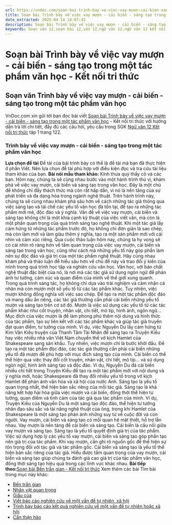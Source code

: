 ```yaml
---
url: https://vndoc.com/soan-bai-trinh-bay-ve-viec-vay-muon-cai-bien-sang-tao-trong-mot-tac-pham-van-hoc-ket-noi-tri-thuc-322069
title: Soạn bài Trình bày về việc vay mượn - cải biến - sáng tạo trong một tác phẩm văn học - Kết nối tri thức - VnDoc.com
date_extracted: 2025-04-14 14:07:42
description: Soạn bài Trình bày về việc vay mượn - cải biến - sáng tạo trong một tác phẩm văn học - Kết nối tri thức được VnDoc.com sưu tầm và xin gửi tới bạn đọc cùng tham khảo nhé.
keywords: Soạn văn 12,soạn bài 12,văn 12,ngữ văn 12,ngữ văn 12 kết nối tri thức,soạn ngữ văn 12,giải ngữ văn 12,soạn văn 12 kết nối tri thức,soạn văn 12 kết nối tri thức ngắn nhất,văn 12 kết nối tri thức,soạn văn 12 tập 1 trang 122 Kết nối tri thức,Soạn bài Trình bày về việc vay mượn cải biến sáng tạo trong một tác phẩm văn học Kết nối tri thức,Trình bày về việc vay mượn cải biến sáng tạo trong một tác phẩm văn học,soạn văn 12 tập 1 trang 122
---
```


# Soạn bài Trình bày về việc vay mượn - cải biến - sáng tạo trong một tác phẩm văn học - Kết nối tri thức
## Soạn văn Trình bày về việc vay mượn - cải biến - sáng tạo trong một tác phẩm văn học
VnDoc.com xin gửi tới bạn đọc bài viết [Soạn bài Trình bày về việc vay mượn - cải biến - sáng tạo trong một tác phẩm văn học](<https://vndoc.com/soan-bai-trinh-bay-ve-viec-vay-muon-cai-bien-sang-tao-trong-mot-tac-pham-van-hoc-ket-noi-tri-thuc-322069>) \- Kết nối tri thức với hướng dẫn trả lời chi tiết, đầy đủ các câu hỏi, yêu cầu trong SGK [Ngữ văn 12 Kết nối tri thức](<https://vndoc.com/soan-van-12-ket-noi-tri-thuc>) tập 1 trang 122.
### Trình bày về việc vay mượn - cải biến - sáng tạo trong một tác phẩm văn học
**Lựa chọn đề tài**
Đề tài của bài trình bày có thể là để tài mà bạn đã thực hiện ở phần Viết. Nên lựa chọn đề tài phù hợp với điều kiện đọc và tra cứu tài liệu tham khảo của bạn.
**Bài nói mẫu tham khảo:**
Kính thưa quý thầy cô và các bạn. Hôm nay, chúng ta sẽ cùng nhau bước vào một hành trình thú vị, khám phá về việc vay mượn, cải biến và sáng tạo trong văn học. Đây là một chủ đề không chỉ đầy thách thức mà còn rất hấp dẫn, vì nó là nền tảng của sự phát triển và đa dạng hóa trong ngành nghệ thuật. Trên hành trình này, chúng ta sẽ cùng nhau khám phá sâu hơn về cách những tác giả thông qua việc sáng tạo và tái chế các yếu tố văn học đã tồn tại, để tạo ra những tác phẩm mới mẻ, độc đáo và ý nghĩa.
Vấn đề về việc vay mượn, cải biến và sáng tạo không chỉ là một khía cạnh kỹ thuật của việc viết văn, mà còn là một phần quan trọng của quá trình sáng tạo nghệ thuật. Khi một tác giả lấy cảm hứng từ những tác phẩm trước đó, họ không chỉ đơn giản là sao chép, mà còn làm mới và làm giàu thêm ý nghĩa, tạo ra một sản phẩm mới với cái nhìn và cảm xúc riêng. Qua cuộc thảo luận hôm nay, chúng ta hy vọng sẽ có cái nhìn rõ ràng hơn về tầm quan trọng của việc vay mượn, cải biến và sáng tạo trong văn học, cũng như cách mà những yếu tố này góp phần làm nên sự độc đáo và giá trị của một tác phẩm nghệ thuật. Hãy cùng nhau khám phá và thảo luận để hiểu sâu hơn về chủ đề này và trao đổi ý kiến của mình trong quá trình học tập và nghiên cứu văn học.
Văn học, với bản chất nghệ thuật đặc biệt của nó, là nơi mà các tác giả sử dụng ngôn ngữ để phản ánh tư tưởng, cảm xúc và quan điểm của mình về thế giới xung quanh. Trong quá trình sáng tác, họ không chỉ dựa vào trải nghiệm và cảm nhận cá nhân mà còn mượn một số yếu tố từ các tác phẩm khác. Tuy nhiên, việc mượn không đồng nghĩa với việc sao chép. Để tạo ra một tác phẩm độc đáo và mang dấu ấn riêng, các tác giả thường cần phải cải biến những yếu tố mượn và sáng tạo trên cơ sở đó. Mượn là việc sử dụng các yếu tố từ các tác phẩm khác như cốt truyện, nhân vật, chi tiết, mô típ, hình ảnh, ngôn ngữ... Mục đích của việc mượn là để làm phong phú thêm nội dung và hình thức của tác phẩm, tạo sự liên kết với các tác phẩm khác và giúp tác giả truyền đạt quan điểm, tư tưởng của mình. Ví dụ, việc Nguyễn Du lấy cảm hứng từ Kim Vân Kiều truyện của Thanh Tâm Tài Nhân để sáng tạo ra Truyện Kiều hay việc nhiều nhà văn Việt Nam chuyển thể vở kịch Hamlet của Shakespeare sang sân khấu.
Tuy nhiên, việc mượn chỉ là bước khởi đầu. Để tạo ra một tác phẩm độc đáo, các tác giả thường cần phải cải biến những yếu tố đã mượn để phù hợp với mục đích sáng tạo của mình. Cải biến có thể thể hiện qua việc thay đổi cốt truyện, nhân vật, chi tiết, mô típ... và sử dụng ngôn ngữ, hình ảnh sáng tạo và độc đáo. Ví dụ, Nguyễn Du đã cải biến nhiều chi tiết trong Truyện Kiều để tạo ra một tác phẩm mới với nội dung và ý nghĩa mới, hoặc Shakespeare đã thay đổi nhiều yếu tố trong vở kịch Hamlet để phản ánh văn hóa và xã hội của nước Anh. Sáng tạo là yếu tố quan trọng nhất, thể hiện bản sắc riêng của mỗi tác giả. Sáng tạo là khả năng kết hợp hài hòa giữa việc mượn và cải biến, đồng thời thể hiện tư tưởng, quan điểm và tình cảm của tác giả qua tác phẩm của mình. Ví dụ, Truyện Kiều của Nguyễn Du là một sáng tạo độc đáo, thể hiện tư tưởng nhân đạo sâu sắc và tài năng nghệ thuật của ông, trong khi Hamlet của Shakespeare là một sáng tạo phản ánh những suy tư về cuộc đời và con người.
Vay mượn, cải biến và sáng tạo có mối quan hệ mật thiết, hỗ trợ lẫn nhau. Vay mượn là nền tảng để cải biến và sáng tạo. Cải biến là cầu nối giữa vay mượn và sáng tạo. Sáng tạo là yếu tố quyết định giá trị của tác phẩm. Việc sử dụng hợp lý các yếu tố vay mượn, cải biến và sáng tạo góp phần tạo nên giá trị của tác phẩm. Khi vay mượn, cần ghi rõ nguồn gốc để thể hiện sự tôn trọng đối với tác giả và tác phẩm gốc. Cải biến và sáng tạo là yếu tố thể hiện bản sắc riêng của tác giả.
Hiểu được tầm quan trọng của vay mượn, cải biến và sáng tạo giúp chúng ta đánh giá cao giá trị của tác phẩm văn học, đồng thời sáng tạo hiệu quả trong các lĩnh vực khác nhau.
**Bài tiếp theo:**[Soạn bài Bến trần gian - Kết nối tri thức](<https://vndoc.com/soan-bai-ben-tran-gian-ket-noi-tri-thuc-322073>)
Xem thêm các bài Tìm bài trong mục này khác:
  * [Bến trần gian](</soan-bai-ben-tran-gian-ket-noi-tri-thuc-322073>)
  * [Nhân vật quan trọng](</soan-bai-nhan-vat-quan-trong-ket-noi-tri-thuc-322081>)
  * [Giấu của](</soan-bai-giau-cua-ket-noi-tri-thuc-322084>)
  * [Viết báo cáo nghiên cứu về một vấn đề tự nhiên, xã hội](</soan-bai-viet-bao-cao-nghien-cuu-ve-mot-van-de-tu-nhien-xa-hoi-lop-12-ket-noi-tri-thuc-322086>)
  * [Trình bày báo cáo kết quả nghiên cứu về một vấn đề tự nhiên hoặc xã hội](</soan-bai-trinh-bay-bao-cao-ket-qua-nghien-cuu-ve-mot-van-de-tu-nhien-hoac-xa-hoi-ket-noi-tri-thuc-322090>)
  * [Cẩn thận hão](</soan-bai-can-than-hao-ket-noi-tri-thuc-322091>)

